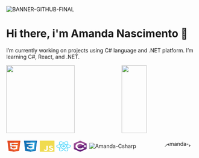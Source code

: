 

![BANNER-GITHUB-FINAL](https://user-images.githubusercontent.com/87491868/164143019-4d954785-fbe6-43de-bbec-950fca3918d8.png)

### <h1 align="text-center">Hi there, i'm Amanda Nascimento 👋</h1>

I’m currently working on projects using C# language and .NET platform.
I’m learning C#, React, and .NET.


<div>
  <img height="180em" width="60%" src="https://github-readme-stats.vercel.app/api?username=AmandaJhes&show_icons=true&theme=radical">
  <img height="180em" width="36%" src="https://github-readme-stats.vercel.app/api/top-langs/?username=AmandaJhes&show_icons=true&theme=radical">
</div>

<div style="display: inline_block"><br>
  <img align="center" alt="Amanda-HTML" height="30" width="40" src="https://raw.githubusercontent.com/devicons/devicon/master/icons/html5/html5-original.svg">
  <img align="center" alt="Amanda-CSS" height="30" width="40" src="https://raw.githubusercontent.com/devicons/devicon/master/icons/css3/css3-original.svg">
  <img align="center" alt="Amanda-Js" height="30" width="40" src="https://raw.githubusercontent.com/devicons/devicon/master/icons/javascript/javascript-plain.svg">
  <img align="center" alt="Amanda-React" height="30" width="40" src="https://raw.githubusercontent.com/devicons/devicon/master/icons/react/react-original.svg">
  <img align="center" alt="Amanda-Csharp" height="30" width="40" src="https://raw.githubusercontent.com/devicons/devicon/master/icons/csharp/csharp-original.svg">
  <img align="center" alt="Amanda-Csharp" height="30" width="40" src="https://cdn.jsdelivr.net/gh/devicons/devicon/icons/dot-net/dot-net-plain-wordmark.svg">
  <img align="right" alt="Amanda-pic" height="150" style="border-radius:50px;" src="https://i.picasion.com/pic92/dfed40cc640597704289dd63c14504a7.gif">
</div>
  
  #

